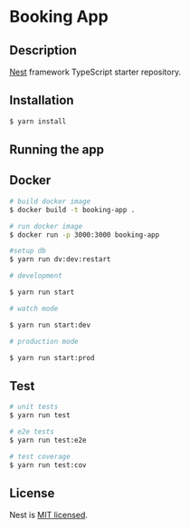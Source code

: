 # Booking App

## Description

[Nest](https://github.com/nestjs/nest) framework TypeScript starter repository.

## Installation

```bash
$ yarn install
```

## Running the app

## Docker

```bash
# build docker image
$ docker build -t booking-app .

# run docker image
$ docker run -p 3000:3000 booking-app
```

```bash
#setup db
$ yarn run dv:dev:restart

# development

$ yarn run start

# watch mode

$ yarn run start:dev

# production mode

$ yarn run start:prod

```

## Test

```bash
# unit tests
$ yarn run test

# e2e tests
$ yarn run test:e2e

# test coverage
$ yarn run test:cov
```

## License

Nest is [MIT licensed](LICENSE).
